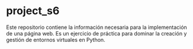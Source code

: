 # project_s6
Este repositorio contiene la información necesaria para la implementación de una página web.
Es un ejercicio de práctica para dominar la creación y gestión de entornos virtuales en Python.
